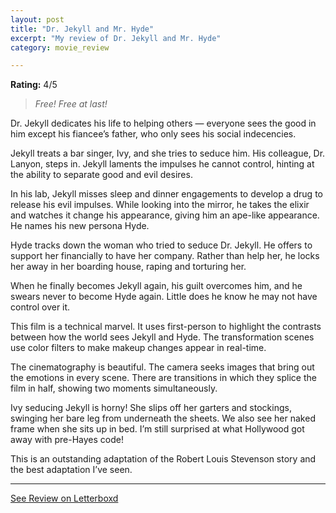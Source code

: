 ```yaml
---
layout: post
title: "Dr. Jekyll and Mr. Hyde"
excerpt: "My review of Dr. Jekyll and Mr. Hyde"
category: movie_review

---
```


**Rating:** 4/5

<blockquote><i>Free! Free at last!</i></blockquote>

Dr. Jekyll dedicates his life to helping others — everyone sees the good in him except his fiancee’s father, who only sees his social indecencies.

Jekyll treats a bar singer, Ivy, and she tries to seduce him. His colleague, Dr. Lanyon, steps in. Jekyll laments the impulses he cannot control, hinting at the ability to separate good and evil desires.

In his lab, Jekyll misses sleep and dinner engagements to develop a drug to release his evil impulses. While looking into the mirror, he takes the elixir and watches it change his appearance, giving him an ape-like appearance. He names his new persona Hyde.

Hyde tracks down the woman who tried to seduce Dr. Jekyll. He offers to support her financially to have her company. Rather than help her, he locks her away in her boarding house, raping and torturing her.

When he finally becomes Jekyll again, his guilt overcomes him, and he swears never to become Hyde again. Little does he know he may not have control over it.

This film is a technical marvel. It uses first-person to highlight the contrasts between how the world sees Jekyll and Hyde. The transformation scenes use color filters to make makeup changes appear in real-time.

The cinematography is beautiful. The camera seeks images that bring out the emotions in every scene. There are transitions in which they splice the film in half, showing two moments simultaneously.

Ivy seducing Jekyll is horny! She slips off her garters and stockings, swinging her bare leg from underneath the sheets. We also see her naked frame when she sits up in bed. I’m still surprised at what Hollywood got away with pre-Hayes code!

This is an outstanding adaptation of the Robert Louis Stevenson story and the best adaptation I’ve seen.

<hr>

[See Review on Letterboxd](https://boxd.it/4ZWsiJ)
